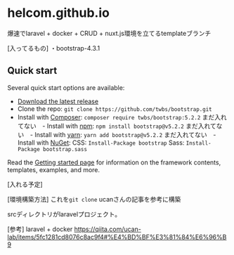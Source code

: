 # helcom.github.io


爆速でlaravel + docker + CRUD + nuxt.js環境を立てるtemplateブランチ

[入ってるもの]
・bootstrap-4.3.1
## Quick start

Several quick start options are available:

- [Download the latest release](https://github.com/twbs/bootstrap/archive/v5.2.2.zip)
- Clone the repo: `git clone https://github.com/twbs/bootstrap.git`
- Install with [Composer](https://getcomposer.org/): `composer require twbs/bootstrap:5.2.2`
まだ入れてない　- Install with [npm](https://www.npmjs.com/): `npm install bootstrap@v5.2.2`
まだ入れてない　- Install with [yarn](https://yarnpkg.com/): `yarn add bootstrap@v5.2.2`
まだ入れてない　- Install with [NuGet](https://www.nuget.org/): CSS: `Install-Package bootstrap` Sass: `Install-Package bootstrap.sass`

Read the [Getting started page](https://getbootstrap.com/docs/5.2/getting-started/introduction/) for information on the framework contents, templates, examples, and more.



[入れる予定]


[環境構築方法]
これを`git clone`
ucanさんの記事を参考に構築

srcディレクトリがlaravelプロジェクト。

[参考]
laravel + docker https://qiita.com/ucan-lab/items/5fc1281cd8076c8ac9f4#%E4%BD%BF%E3%81%84%E6%96%B9

